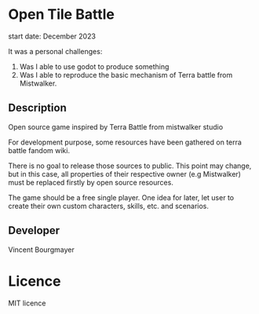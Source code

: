 # Open Tile Battle

start date: December 2023

It was a personal challenges:
1. Was I able to use godot to produce something
2. Was I able to reproduce the basic mechanism of Terra battle from Mistwalker.


## Description

Open source game inspired by Terra Battle from mistwalker studio

For development purpose, some resources have been gathered on terra battle fandom wiki.

There is no goal to release those sources to public. This point may change, but in this case, all
properties of their respective owner (e.g Mistwalker) must be replaced firstly by open source resources.

The game should be a free single player.
One idea for later, let user to create their own custom characters, skills, etc. and scenarios.

## Developer
Vincent Bourgmayer

# Licence

MIT licence